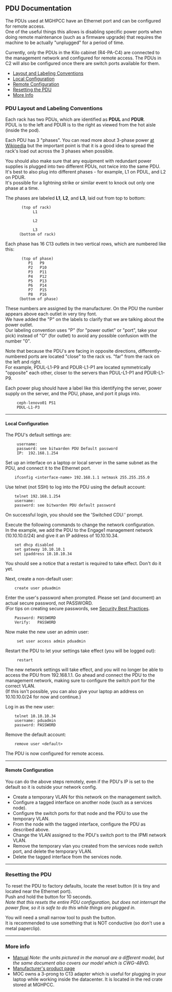 ## PDU Documentation
The PDUs used at MGHPCC have an Ethernet port and can be configured for remote access.  
One of the useful things this allows is disabling specific power ports when doing remote maintenance 
(such as a firmware upgrade) that requires the machine to be actually "unplugged" for a period of time.

Currently, only the PDUs in the Kilo cabinet (R4-PA-C4) are connected to the management network and configured 
for remote access.  The PDUs in C2 will also be configured once there are switch ports available for them.
 -  [Layout and Labeling Conventions](#pdu-layout-and-labeling-conventions) 
 -  [Local Configuration](#local-configuration)
 -  [Remote Configuration](#remote-configuration)
 -  [Resetting the PDU](#resetting-the-pdu)
 -  [More Info](#more-info)

### PDU Layout and Labeling Conventions
Each rack has two PDUs, which are identified as **PDUL** and **PDUR**.  
PDUL is to the left and PDUR is to the right as viewed from the hot aisle (inside the pod).

Each PDU has 3 "phases".  You can read more about 3-phase power 
[at Wikipedia](https://en.wikipedia.org/wiki/Three-phase_electric_power) 
but the important point is that it is a good idea to spread the rack's load out across the 3 phases when possible.  

You should also make sure that any equipment with redundant power supplies is plugged into two different PDUs, 
not twice into the same PDU.  It's best to also plug into different phases - for example, L1 on PDUL, and L2 on PDUR.  
It's possible for a lightning strike or similar event to knock out only one phase at a time.

The phases are labeled **L1**, **L2**, and **L3**, laid out from top to bottom:
```shell
       (top of rack)
            L1

            L2 

            L3 
      (bottom of rack)
```
Each phase has 16 C13 outlets in two vertical rows, which are numbered like this:
```shell
       (top of phase)
          P1   P9
          P2   P10
          P3   P11
          P4   P12
          P5   P13
          P6   P14
          P7   P15
          P8   P16
      (bottom of phase)
```
These numbers are assigned by the manufacturer. On the PDU the number appears above each outlet in very tiny font.  
We have added the "P" on the labels to clarify that we are talking about the power outlet.  
Our labeling convention uses "P" (for "power outlet" or "port", take your pick) instead of "O" (for outlet) 
to avoid any possible confusion with the number "0".

Note that because the PDU's are facing in opposite directions, differently-numbered ports are located 
"close" to the rack vs. "far" from the rack on the left and right.  
For example, PDUL-L1-P9 and PDUR-L1-P1 are located symmetrically "opposite" each other, 
closer to the servers than PDUL-L1-P1 and PDUR-L1-P9.

Each power plug should have a label like this identifying the server, power supply on the server, 
and the PDU, phase, and port it plugs into.
```shell
     ceph-lenovo01 PS1
     PDUL-L1-P3
```

---

#### Local Configuration
The PDU's default settings are:
```shell
     username: 
     password: see bitwarden PDU Default password
     IP:  192.168.1.254
```
Set up an interface on a laptop or local server in the same subnet as the PDU, and connect it to the Ethernet port.
```shell    
    ifconfig <interface-name> 192.168.1.1 netmask 255.255.255.0
```
Use telnet (not SSH) to log into the PDU using the default account:
```shell
    telnet 192.168.1.254
    username: 
    password: see bitwarden PDU default password
```
On successful login, you should see the 'Switched CDU:' prompt.  

Execute the following commands to change the network configuration.  
In the example, we add the PDU to the Engage1 management network (10.10.10.0/24) 
and give it an IP address of 10.10.10.34.
```shell
    set dhcp disabled
    set gateway 10.10.10.1
    set ipaddress 10.10.10.34
```
You should see a notice that a restart is required to take effect.  Don't do it yet.

Next, create a non-default user:
```shell
    create user pduadmin
```
Enter the user's password when prompted.  Please set (and document) an actual secure password, not PASSWORD.  
(For tips on creating secure passwords, see [Security Best Practices](../how-tos/Security-Install-Best-Practices.html).
```shell
    Password: PASSWORD
    Verify:   PASSWORD
```
Now make the new user an admin user:
```shell  
     set user access admin pduadmin
```
Restart the PDU to let your settings take effect (you will be logged out):
```shell    
     restart
```
The new network settings will take effect, and you will no longer be able to access the PDU 
from 192.168.1.1.  Go ahead and connect the PDU to the management network, 
making sure to configure the switch port for the correct VLAN.  
(If this isn't possible, you can also give your laptop an address on 10.10.10.0/24 for now and continue.)

Log in as the new user:
```shell
    telnet 10.10.10.34
    username: pduadmin
    password: PASSWORD
```
Remove the default account:
```shell
    remove user <default>
```
The PDU is now configured for remote access.

---

#### Remote Configuration
You can do the above steps remotely, even if the PDU's IP is set to the default 
so it is outside your network config.
 -  Create a temporary VLAN for this network on the management switch.
 -  Configure a tagged interface on another node (such as a services node).
 -  Configure the switch ports for that node and the PDU to use the temporary VLAN.
 -  From the node with the tagged interface, configure the PDU as described above.
 -  Change the VLAN assigned to the PDU's switch port to the IPMI network VLAN. 
 -  Remove the temporary vlan you created from the services node switch port, and delete the temporary VLAN.
 -  Delete the tagged interface from the services node.

---

### Resetting the PDU
To reset the PDU to factory defaults, locate the reset button (it is tiny and located near the Ethernet port).  
Push and hold the button for 10 seconds.  
*Note that this resets the entire PDU configuration, but does not interrupt the power flow, 
so it is safe to do this while things are plugged in.*

You will need a small narrow tool to push the button.  
It is recommended to use something that is NOT conductive (so don't use a metal paperclip).

---

### More info
 -  [Manual](../_static/pdf/301-0429-1_SWITCHED_POPS_CDU_v6-1_Sept12.pdf) *Note: the units pictured in the manual 
 are a different model, but the same document also covers our model which is CWG-48VD.*
 -  [Manufacturer's product page](https://www.servertech.com/products/pops-per-outlet-power-sensing/pops-switched-cwg-48vd-vy-3ph-20-30a-with-pips)
 -  MOC owns a 3-prong to C13 adapter which is useful for plugging in your laptop while 
 working inside the datacenter.  It is located in the red crate stored at MGHPCC.
